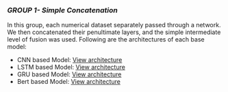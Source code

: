 ### ***GROUP 1- Simple Concatenation***
 
In this group, each numerical dataset separately passed through a network.  We then concatenated their penultimate layers, and the simple intermediate level of fusion was used.
Following are the architectures of each base model:

 - CNN based Model: [View architecture](11.pdf)
 - LSTM based Model: [View architecture](12.pdf)
 - GRU based Model: [View architecture](13.pdf)
 - Bert based Model: [View architecture](14.pdf)
